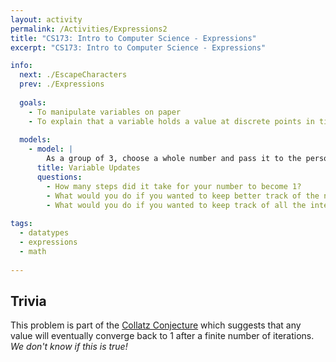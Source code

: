 ```yaml
---
layout: activity
permalink: /Activities/Expressions2
title: "CS173: Intro to Computer Science - Expressions"
excerpt: "CS173: Intro to Computer Science - Expressions"

info:
  next: ./EscapeCharacters
  prev: ./Expressions
  
  goals: 
    - To manipulate variables on paper
    - To explain that a variable holds a value at discrete points in time, and that updates to a variable replace the previous value
    
  models:
    - model: |
        As a group of 3, choose a whole number and pass it to the person to your left.  If the number is even, divide the number by 2, cross it out, and write that number down.  If it is odd, replace it with <code>3x + 1</code>.  Continue until the number is equal to 1.  
      title: Variable Updates
      questions:
        - How many steps did it take for your number to become 1?
        - What would you do if you wanted to keep better track of the number of steps?
        - What would you do if you wanted to keep track of all the intermediate values you encountered along the way?
  
tags:
  - datatypes
  - expressions
  - math
  
---
```


## Trivia

This problem is part of the [Collatz Conjecture](https://en.wikipedia.org/wiki/Collatz_conjecture) which suggests that any value will eventually converge back to 1 after a finite number of iterations.  *We don't know if this is true!*
